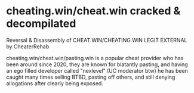 # cheating.win/cheat.win cracked & decompilated 

Reversal & Disassembly of CHEAT.WIN/CHEATING.WIN LEGIT EXTERNAL by CheaterRehab

cheating.win/cheat.win/pasting.win is a popular cheat provider who has been around since 2020, they are known for blatantly pasting, and having an ego filled developer called "nexlevel" (UC moderator btw) he has been caught many times selling BTBD, pasting off others, and still denying allogations after clearly being exposed.
